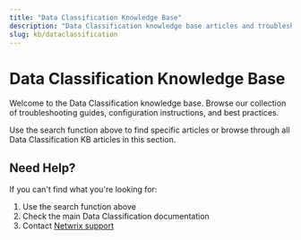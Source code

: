 ```yaml
---
title: "Data Classification Knowledge Base"
description: "Data Classification knowledge base articles and troubleshooting guides"
slug: kb/dataclassification
---
```


# Data Classification Knowledge Base

Welcome to the Data Classification knowledge base. Browse our collection of troubleshooting guides, configuration instructions, and best practices.

Use the search function above to find specific articles or browse through all Data Classification KB articles in this section.

## Need Help?

If you can't find what you're looking for:
1. Use the search function above
2. Check the main Data Classification documentation
3. Contact [Netwrix support](https://www.netwrix.com/support.html)